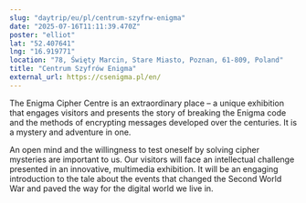 ```yaml
---
slug: "daytrip/eu/pl/centrum-szyfrw-enigma"
date: "2025-07-16T11:11:39.470Z"
poster: "elliot"
lat: "52.407641"
lng: "16.919771"
location: "78, Święty Marcin, Stare Miasto, Poznan, 61-809, Poland"
title: "Centrum Szyfrów Enigma"
external_url: https://csenigma.pl/en/
---
```

The Enigma Cipher Centre is an extraordinary place – a unique exhibition that engages visitors and presents the story of breaking the Enigma code and the methods of encrypting messages developed over the centuries. It is a mystery and adventure in one.

An open mind and the willingness to test oneself by solving cipher mysteries are important to us. Our visitors will face an intellectual challenge presented in an innovative, multimedia exhibition. It will be an engaging introduction to the tale about the events that changed the Second World War and paved the way for the digital world we live in.